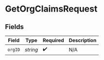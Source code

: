 # GetOrgClaimsRequest


## Fields

| Field              | Type               | Required           | Description        |
| ------------------ | ------------------ | ------------------ | ------------------ |
| `orgID`            | *string*           | :heavy_check_mark: | N/A                |
